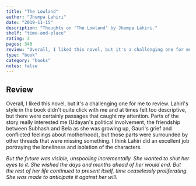 ```yaml
---
title: "The Lowland"
author: "Jhumpa Lahiri"
date: "2019-11-15"
description: "Thoughts on 'The Lowland' by Jhumpa Lahiri."
shelf: "time-and-place"
rating: 3
pages: 340
review: "Overall, I liked this novel, but it's a challenging one for me to review. Lahiri's style in the book didn't quite click with me and at times felt too descriptive, but there were certainly passages that caught my attention. Parts of the story really interested me (Udayan's political involvement, the friendship between Subhash and Bela as she was growing up, Gauri's grief and conflicted feelings about motherhood), but those parts were surrounded by other threads that were missing something. I think Lahiri did an excellent job portraying the loneliness and isolation of the characters.<br/><br/><i>But the future was visible, unspooling incrementally. She wanted to shut her eyes to it. She wished the days and months ahead of her would end. But the rest of her life continued to present itself, time ceaselessly proliferating. She was made to anticipate it against her will.</i>"
type: "book"
category: "books"
notes: false
---
```


## Review

Overall, I liked this novel, but it's a challenging one for me to review. Lahiri's style in the book didn't quite click with me and at times felt too descriptive, but there were certainly passages that caught my attention. Parts of the story really interested me (Udayan's political involvement, the friendship between Subhash and Bela as she was growing up, Gauri's grief and conflicted feelings about motherhood), but those parts were surrounded by other threads that were missing something. I think Lahiri did an excellent job portraying the loneliness and isolation of the characters.

_But the future was visible, unspooling incrementally. She wanted to shut her eyes to it. She wished the days and months ahead of her would end. But the rest of her life continued to present itself, time ceaselessly proliferating. She was made to anticipate it against her will._
